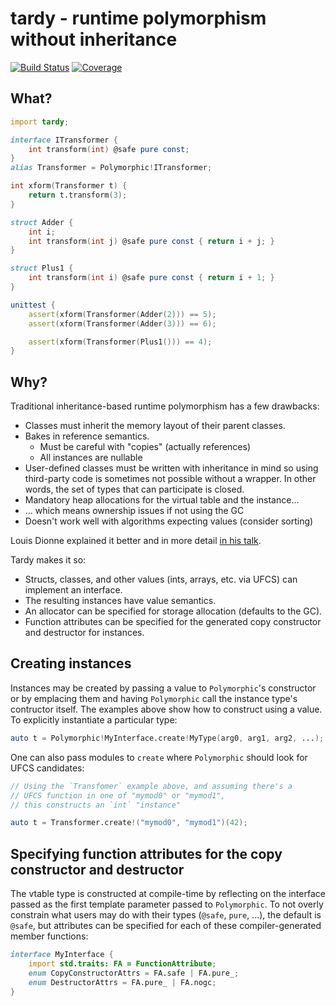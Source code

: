 # tardy - runtime polymorphism without inheritance

[![Build Status](https://github.com/atilaneves/tardy/workflows/CI/badge.svg)](https://github.com/atilaneves/tardy/actions)
[![Coverage](https://codecov.io/gh/atilaneves/tardy/branch/master/graph/badge.svg)](https://codecov.io/gh/atilaneves/tardy)

## What?

```d
import tardy;

interface ITransformer {
    int transform(int) @safe pure const;
}
alias Transformer = Polymorphic!ITransformer;

int xform(Transformer t) {
    return t.transform(3);
}

struct Adder {
    int i;
    int transform(int j) @safe pure const { return i + j; }
}

struct Plus1 {
    int transform(int i) @safe pure const { return i + 1; }
}

unittest {
    assert(xform(Transformer(Adder(2))) == 5);
    assert(xform(Transformer(Adder(3))) == 6);

    assert(xform(Transformer(Plus1())) == 4);
}
```

## Why?

Traditional inheritance-based runtime polymorphism has a few drawbacks:

  * Classes must inherit the memory layout of their parent classes.
  * Bakes in reference semantics.
    * Must be careful with "copies" (actually references)
    * All instances are nullable
  * User-defined classes must be written with inheritance in mind so
    using third-party code is sometimes not possible without a
    wrapper. In other words, the set of types that can participate is
    closed.
  * Mandatory heap allocations for the virtual table and the instance...
  * ... which means ownership issues if not using the GC
  * Doesn't work well with algorithms expecting values (consider sorting)

Louis Dionne explained it better and in more detail [in his talk](https://www.youtube.com/watch?v=OtU51Ytfe04&feature=youtu.be).

Tardy makes it so:

* Structs, classes, and other values (ints, arrays, etc. via UFCS) can implement an interface.
* The resulting instances have value semantics.
* An allocator can be specified for storage allocation (defaults to the GC).
* Function attributes can be specified for the generated copy constructor and destructor for instances.


## Creating instances

Instances may be created by passing a value to `Polymorphic`'s constructor or by emplacing them
and having `Polymorphic` call the instance type's contructor itself. The examples above show
how to construct using a value. To explicitly instantiate a particular type:

```d
auto t = Polymorphic!MyInterface.create!MyType(arg0, arg1, arg2, ...);
```

One can also pass modules to `create` where `Polymorphic` should look for UFCS candidates:

```d
// Using the `Transfomer` example above, and assuming there's a
// UFCS function in one of "mymod0" or "mymod1",
// this constructs an `int` "instance"

auto t = Transformer.create!("mymod0", "mymod1")(42);
```

## Specifying function attributes for the copy constructor and destructor

The vtable type is constructed at compile-time by reflecting on the interface passed
as the first template parameter passed to `Polymorphic`. To not overly constrain what users
may do with their types (`@safe`, `pure`, ...), the default is `@safe`, but attributes
can be specified for each of these compiler-generated member functions:

```d
interface MyInterface {
    import std.traits: FA = FunctionAttribute;
    enum CopyConstructorAttrs = FA.safe | FA.pure_;
    enum DestructorAttrs = FA.pure_ | FA.nogc;
}
```
